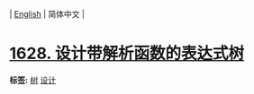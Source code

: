 | [English](README_EN.md) | 简体中文 |

# [1628. 设计带解析函数的表达式树](https://leetcode-cn.com/problems/design-an-expression-tree-with-evaluate-function)

**标签:**  [树](https://leetcode-cn.com/tag/tree) [设计](https://leetcode-cn.com/tag/design) 